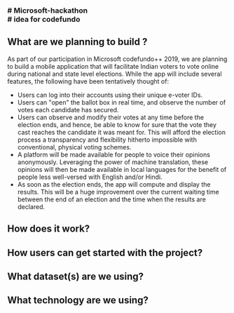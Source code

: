 <h3># Microsoft-hackathon <br>
# idea for codefundo</h3>

<h2>What are we planning to build ?</h2>
<p>
As part of our participation in Microsoft codefundo++ 2019, we are planning to build a mobile application that will facilitate Indian voters to vote online during national and state level elections. While the app will include several features, the following have been tentatively thought of:
  
  <ul>
    <li> Users can log into their accounts using their unique e-voter IDs.
    <li> Users can "open" the ballot box in real time, and observe the number of votes each candidate has secured.
    <li> Users can observe and modify their votes at any time before the election ends, and hence, be able to know for sure that the vote they cast reaches the candidate it was meant for. This will afford the election process a transparency and flexibility hitherto impossible with conventional, physical voting schemes. 
    <li> A platform will be made available for people to voice their opinions anonymously. Leveraging the power of machine translation, these opinions will then be made available in local languages for the benefit of people less well-versed with English and/or Hindi.
    <li> As soon as the election ends, the app will compute and display the results. This will be a huge improvement over the current waiting time between the end of an election and the time when the results are declared.
  </ul>
  
</p>


<h2>How does it work?</h2>
<p>
  
  

</p>


<h2>How users can get started with the project?</h2>
<p>
  
  

</p>

<h2>What dataset(s) are we using?</h2>
<p>
  
  

</p>


<h2>What technology are we using?</h2>
<p>
  
  

</p>
